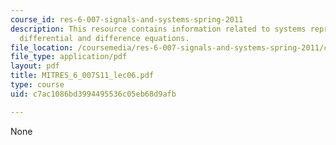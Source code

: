 ```yaml
---
course_id: res-6-007-signals-and-systems-spring-2011
description: This resource contains information related to systems represented by
  differential and difference equations.
file_location: /coursemedia/res-6-007-signals-and-systems-spring-2011/c7ac1086bd3994495536c05eb68d9afb_MITRES_6_007S11_lec06.pdf
file_type: application/pdf
layout: pdf
title: MITRES_6_007S11_lec06.pdf
type: course
uid: c7ac1086bd3994495536c05eb68d9afb

---
```

None